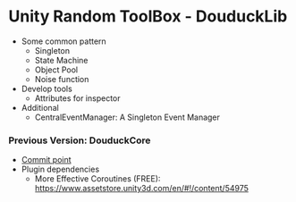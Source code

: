 # Unity Random ToolBox - DouduckLib
* Some common pattern
  * Singleton
  * State Machine
  * Object Pool
  * Noise function
* Develop tools
  * Attributes for inspector
* Additional
  * CentralEventManager: A Singleton Event Manager

### Previous Version: DouduckCore
* [Commit point](https://github.com/douduck08/Unity-DouduckLib/tree/160b99020734341d0881f7274db31398a9f0fc24)
* Plugin dependencies
  * More Effective Coroutines (FREE): https://www.assetstore.unity3d.com/en/#!/content/54975
